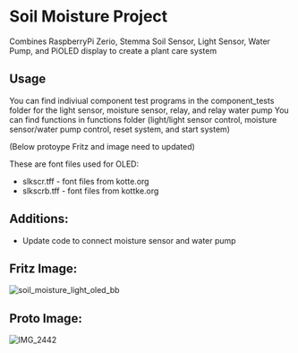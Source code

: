 # Soil Moisture Project

Combines RaspberryPi Zerio, Stemma Soil Sensor, Light Sensor, Water Pump, and PiOLED display
to create a plant care system

## Usage
You can find indiviual component test programs in the component_tests folder for the light sensor, moisture sensor, relay, and relay water pump
You can find functions in functions folder (light/light sensor control, moisture sensor/water pump control, reset system, and  start system)

(Below protoype Fritz and image need to updated)

These are font files used for OLED:
- slkscr.tff - font files from kotte.org
- slkscrb.tff - font files from kottke.org

## Additions:
- Update code to connect moisture sensor and water pump


## Fritz Image:

![soil_moisture_light_oled_bb](https://user-images.githubusercontent.com/30374932/59544894-4bf7ef80-8edc-11e9-9910-c1339fdc2949.jpg)


## Proto Image:
    
![IMG_2442](https://user-images.githubusercontent.com/30374932/59478458-eeea3400-8e1e-11e9-97fc-02d85fd160f4.jpg)